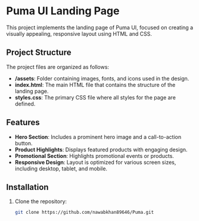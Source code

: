 # Puma UI Landing Page

This project implements the landing page of Puma UI, focused on creating a visually appealing, responsive layout using HTML and CSS.

## Project Structure

The project files are organized as follows:

- **/assets**: Folder containing images, fonts, and icons used in the design.
- **index.html**: The main HTML file that contains the structure of the landing page.
- **styles.css**: The primary CSS file where all styles for the page are defined.

## Features

- **Hero Section**: Includes a prominent hero image and a call-to-action button.
- **Product Highlights**: Displays featured products with engaging design.
- **Promotional Section**: Highlights promotional events or products.
- **Responsive Design**: Layout is optimized for various screen sizes, including desktop, tablet, and mobile.

## Installation

1. Clone the repository:
   ```bash
   git clone https://github.com/nawabkhan89646/Puma.git
